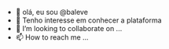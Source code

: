 - 👋 olá, eu sou @baleve
- 👀 Tenho interesse em conhecer a plataforma
- 💞️ I’m looking to collaborate on ...
- 📫 How to reach me ...

<!---
baleve/baleve is a ✨ special ✨ repository because its `README.md` (this file) appears on your GitHub profile.
You can click the Preview link to take a look at your changes.
--->
